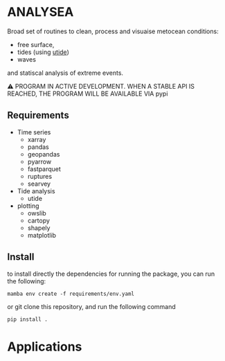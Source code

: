 # ANALYSEA
Broad set of routines to clean, process and visuaise metocean conditions:
- free surface,
- tides (using [utide](https://github.com/wesleybowman/UTide))
- waves

and statiscal analysis of extreme events.

⚠️ PROGRAM IN ACTIVE DEVELOPMENT. WHEN A STABLE API IS REACHED, THE PROGRAM WILL BE AVAILABLE VIA pypi
## Requirements
 - Time series
   - xarray
   - pandas
   - geopandas
   - pyarrow
   - fastparquet
   - ruptures
   - searvey
 - Tide analysis
   - utide
 - plotting
   - owslib
   - cartopy
   - shapely
   - matplotlib

## Install
to install directly the dependencies for running the package, you can run the following:

    mamba env create -f requirements/env.yaml

or git clone this repository, and run the following command

    pip install .

# Applications
